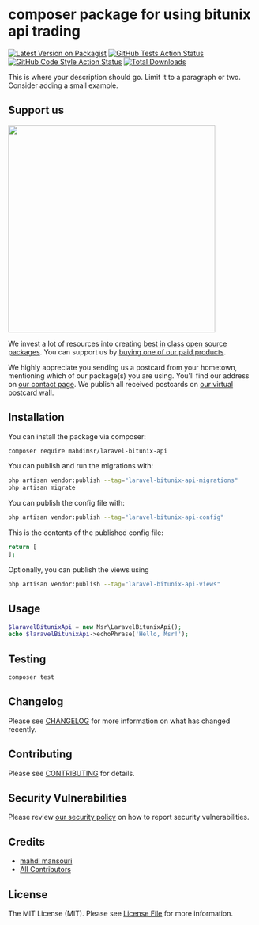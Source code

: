 # composer package for using bitunix api trading

[![Latest Version on Packagist](https://img.shields.io/packagist/v/mahdimsr/laravel-bitunix-api.svg?style=flat-square)](https://packagist.org/packages/mahdimsr/laravel-bitunix-api)
[![GitHub Tests Action Status](https://img.shields.io/github/actions/workflow/status/mahdimsr/laravel-bitunix-api/run-tests.yml?branch=main&label=tests&style=flat-square)](https://github.com/mahdimsr/laravel-bitunix-api/actions?query=workflow%3Arun-tests+branch%3Amain)
[![GitHub Code Style Action Status](https://img.shields.io/github/actions/workflow/status/mahdimsr/laravel-bitunix-api/fix-php-code-style-issues.yml?branch=main&label=code%20style&style=flat-square)](https://github.com/mahdimsr/laravel-bitunix-api/actions?query=workflow%3A"Fix+PHP+code+style+issues"+branch%3Amain)
[![Total Downloads](https://img.shields.io/packagist/dt/mahdimsr/laravel-bitunix-api.svg?style=flat-square)](https://packagist.org/packages/mahdimsr/laravel-bitunix-api)

This is where your description should go. Limit it to a paragraph or two. Consider adding a small example.

## Support us

[<img src="https://github-ads.s3.eu-central-1.amazonaws.com/laravel-bitunix-api.jpg?t=1" width="419px" />](https://spatie.be/github-ad-click/laravel-bitunix-api)

We invest a lot of resources into creating [best in class open source packages](https://spatie.be/open-source). You can support us by [buying one of our paid products](https://spatie.be/open-source/support-us).

We highly appreciate you sending us a postcard from your hometown, mentioning which of our package(s) you are using. You'll find our address on [our contact page](https://spatie.be/about-us). We publish all received postcards on [our virtual postcard wall](https://spatie.be/open-source/postcards).

## Installation

You can install the package via composer:

```bash
composer require mahdimsr/laravel-bitunix-api
```

You can publish and run the migrations with:

```bash
php artisan vendor:publish --tag="laravel-bitunix-api-migrations"
php artisan migrate
```

You can publish the config file with:

```bash
php artisan vendor:publish --tag="laravel-bitunix-api-config"
```

This is the contents of the published config file:

```php
return [
];
```

Optionally, you can publish the views using

```bash
php artisan vendor:publish --tag="laravel-bitunix-api-views"
```

## Usage

```php
$laravelBitunixApi = new Msr\LaravelBitunixApi();
echo $laravelBitunixApi->echoPhrase('Hello, Msr!');
```

## Testing

```bash
composer test
```

## Changelog

Please see [CHANGELOG](CHANGELOG.md) for more information on what has changed recently.

## Contributing

Please see [CONTRIBUTING](CONTRIBUTING.md) for details.

## Security Vulnerabilities

Please review [our security policy](../../security/policy) on how to report security vulnerabilities.

## Credits

- [mahdi mansouri](https://github.com/mahdimsr)
- [All Contributors](../../contributors)

## License

The MIT License (MIT). Please see [License File](LICENSE.md) for more information.
